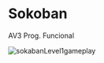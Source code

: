 # Sokoban
AV3 Prog. Funcional

![sokabanLevel1gameplay](https://github.com/KelvinCV/Sokoban/assets/58924692/b65da39d-507e-4be5-8938-8bd513cdaa1b)
